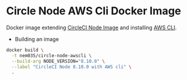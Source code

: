 # Circle Node AWS Cli Docker Image

Docker image extending [CircleCI Node Image](https://hub.docker.com/r/circleci/node/) and installing [AWS CLI](https://github.com/aws/aws-cli).

- Building an image

```bash
docker build \
  -t nem035/circle-node-awscli \
  --build-arg NODE_VERSION="8.10.0" \
  --label "CircleCI Node 8.10.0 with AWS cli" \
  .
```
